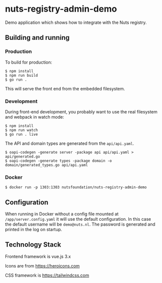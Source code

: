# nuts-registry-admin-demo
Demo application which shows how to integrate with the Nuts registry.

## Building and running
### Production
To build for production:

```shell
$ npm install
$ npm run build
$ go run .
```

This will serve the front end from the embedded filesystem.
### Development

During front-end development, you probably want to use the real filesystem and webpack in watch mode:

```shell
$ npm install
$ npm run watch
$ go run . live
```

The API and domain types are generated from the `api/api.yaml`.
```shell
$ oapi-codegen -generate server -package api api/api.yaml > api/generated.go
$ oapi-codegen -generate types -package domain -o domain/generated_types.go api/api.yaml

```

### Docker
```shell
$ docker run -p 1303:1303 nutsfoundation/nuts-registry-admin-demo
```

## Configuration
When running in Docker without a config file mounted at `/app/server.config.yaml` it will use the default configuration.
In this case the default username will be `demo@nuts.nl`. The password is generated and printed in the log on startup.

## Technology Stack

Frontend framework is vue.js 3.x

Icons are from https://heroicons.com

CSS framework is https://tailwindcss.com



